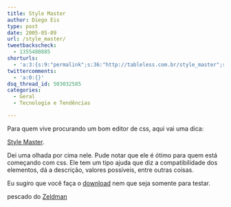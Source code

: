 ```yaml
---
title: Style Master
author: Diego Eis
type: post
date: 2005-05-09
url: /style_master/
tweetbackscheck:
  - 1355480885
shorturls:
  - 'a:3:{s:9:"permalink";s:36:"http://tableless.com.br/style_master";s:7:"tinyurl";s:26:"http://tinyurl.com/3vmzv4w";s:4:"isgd";s:19:"http://is.gd/0wbExf";}'
twittercomments:
  - 'a:0:{}'
dsq_thread_id: 503032585
categories:
  - Geral
  - Tecnologia e Tendências

---
```

Para quem vive procurando um bom editor de css, aqui vai uma dica:
              
[Style Master][1].
              
Dei uma olhada por cima nele. Pude notar que ele é ótimo para quem está começando com css. Ele tem um tipo ajuda que diz a compatibilidade dos elementos, dá a descrição, valores possíveis, entre outras coisas.
              
Eu sugiro que você faça o [download][2] nem que seja somente para testar.
              
pescado do [Zeldman][3]

 [1]: http://www.westciv.com/style_master/index.html
 [2]: http://www.westciv.com/style_master/download/index.html
 [3]: http://www.zeldman.com/